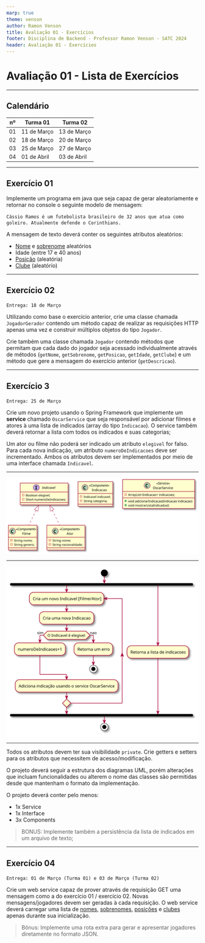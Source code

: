 ```yaml
---
marp: true
theme: venson
author: Ramon Venson
title: Avaliação 01 - Exercícios
footer: Disciplina de Backend - Professor Ramon Venson - SATC 2024
header: Avaliação 01 - Exercícios
---
```


<!-- 
_class: lead
-->

# Avaliação 01 - Lista de Exercícios

---

<!--
paginate: true
-->

## Calendário

| nº | Turma 01 | Turma 02 |
|--|--|--|
|01|11 de Março|13 de Março|
|02|18 de Março|20 de Março|
|03|25 de Março|27 de Março|
|04|01 de Abril|03 de Abril|

---

## Exercício 01

Implemente um programa em java que seja capaz de gerar aleatoriamente e retornar no console o seguinte modelo de mensagem:

````
Cássio Ramos é um futebolista brasileiro de 32 anos que atua como goleiro. Atualmente defende o Corinthians.
````

A mensagem de texto deverá conter os seguintes atributos aleatórios:
* [Nome](https://venson.net.br/resources/data/nomes.txt) e [sobrenome](https://venson.net.br/resources/data/sobrenomes.txt) aleatórios
* Idade (entre 17 e 40 anos)
* [Posição](https://venson.net.br/resources/data/posicoes.txt) (aleatória)
* [Clube](https://venson.net.br/resources/data/clubes.txt) (aleatório)

---

## Exercício 02
`Entrega: 18 de Março`

Utilizando como base o exercício anterior, crie uma classe chamada `JogadorGerador` contendo um método capaz de realizar as requisições HTTP apenas uma vez e construir múltiplos objetos do tipo `Jogador`.

Crie também uma classe chamada `Jogador` contendo métodos que permitam que cada dado do jogador seja acessado individualmente através de métodos (`getNome`, `getSobrenome`, `getPosicao`, `getIdade`, `getClube`) e um método que gere a mensagem do exercício anterior (`getDescricao`).

---

## Exercício 3
`Entrega: 25 de Março`

Crie um novo projeto usando o Spring Framework que implemente um **service** chamado `OscarService` que seja responsável por adicionar filmes e atores à uma lista de indicados (array do tipo `Indicacao`). O service também deverá retornar a lista com todos os indicados e suas categorias;

Um ator ou filme não poderá ser indicado um atributo `elegivel` for falso. Para cada nova indicação, um atributo `numeroDeIndicacoes` deve ser incrementado. Ambos os atributos devem ser implementados por meio de uma interface chamada `Indicavel`.

---

![bg fit](assets/exercicio03_class.svg)

---

![bg fit](assets/exercicio03_activity.svg)

---

Todos os atributos devem ter sua visibilidade `private`. Crie getters e setters para os atributos que necessitem de acesso/modificação.

O projeto deverá seguir a estrutura dos diagramas UML, porém alterações que incluam funcionalidades ou alterem o nome das classes são permitidas desde que mantenham o formato da implementação.

O projeto deverá conter pelo menos:

* 1x Service
* 1x Interface
* 3x Components

> BONUS: Implemente também a persistência da lista de indicados em um arquivo de texto;

---

## Exercício 04

`Entrega: 01 de Março (Turma 01) e 03 de Março (Turma 02)`

Crie um web service capaz de prover através de requisição GET uma mensagem como a do exercício 01 / exercício 02. Novas mensagens/jogadores devem ser geradas à cada requisição. O web service deverá carregar uma lista de [nomes](https://venson.net.br/resources/data/nomes.txt), [sobrenomes](https://venson.net.br/resources/data/sobrenomes.txt), [posições](https://venson.net.br/resources/data/posicoes.txt) e [clubes](https://venson.net.br/resources/data/clubes.txt) apenas durante sua inicialização.

> Bônus: Implemente uma rota extra para gerar e apresentar jogadores diretamente no formato JSON.